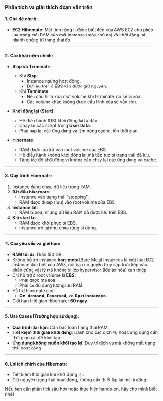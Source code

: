 ### Phân tích và giải thích đoạn văn trên

#### 1. **Chủ đề chính**:
   - **EC2 Hibernate**: Một tính năng ít được biết đến của AWS EC2 cho phép lưu trạng thái RAM của một instance (máy chủ ảo) và khởi động lại nhanh chóng từ trạng thái đó.

---

#### 2. **Các khái niệm chính**:
   - **Stop và Terminate**:
     - Khi **Stop**:
       - Instance ngừng hoạt động.
       - Dữ liệu trên ổ EBS vẫn được giữ nguyên.
     - Khi **Terminate**:
       - Nếu cấu hình xóa root volume khi terminate, nó sẽ bị xóa.
       - Các volume khác không được cấu hình xóa sẽ vẫn còn.

   - **Khởi động lại (Start)**:
     - Hệ điều hành (OS) khởi động lại từ đầu.
     - Chạy lại các script trong **User Data**.
     - Phải nạp lại các ứng dụng và làm nóng cache, tốn thời gian.

   - **Hibernate**:
     - RAM được lưu trữ vào root volume của EBS.
     - Hệ điều hành không khởi động lại mà tiếp tục từ trạng thái đã lưu.
     - Tăng tốc độ khởi động vì không cần chạy lại các ứng dụng và cache.

---

#### 3. **Quy trình Hibernate**:
   1. Instance đang chạy, dữ liệu trong RAM.
   2. **Bắt đầu hibernate**:
      - Instance vào trạng thái "stopping".
      - RAM được dump (lưu) vào root volume của EBS.
   3. **Instance tắt**:
      - RAM bị xoá, nhưng dữ liệu RAM đã được lưu trên EBS.
   4. **Khi start lại**:
      - RAM được khôi phục từ EBS.
      - Instance trở lại như chưa từng bị dừng.

---

#### 4. **Các yêu cầu và giới hạn**:
   - **RAM tối đa**: Dưới 150 GB.
   - Không hỗ trợ instance **bare metal**.Bare Metal Instances là một loại EC2 instance đặc biệt của AWS, nơi bạn có quyền truy cập trực tiếp vào phần cứng vật lý mà không bị lớp hypervisor (lớp ảo hóa) can thiệp.
   - Chỉ hỗ trợ ổ root volume là **EBS**:
     - Phải được mã hóa.
     - Phải có đủ dung lượng lưu RAM.
   - Hỗ trợ hibernate cho:
     - **On-demand**, **Reserved**, và **Spot Instances**.
   - Giới hạn thời gian Hibernate: **60 ngày**.

---

#### 5. **Use Cases (Trường hợp sử dụng)**:
   - **Quá trình dài hạn**: Cần bảo toàn trạng thái RAM.
   - **Tiết kiệm thời gian khởi động**: Dành cho các dịch vụ hoặc ứng dụng cần thời gian dài để khởi tạo.
   - **Ứng dụng không muốn khởi tạo lại**: Duy trì dịch vụ mà không mất trạng thái hoạt động.

---

#### 6. **Lợi ích chính của Hibernate**:
   - Tiết kiệm thời gian khi khởi động lại.
   - Giữ nguyên trạng thái hoạt động, không cần thiết lập lại môi trường.

Nếu bạn cần phân tích sâu hơn hoặc thực hiện hands-on, hãy cho mình biết nhé!